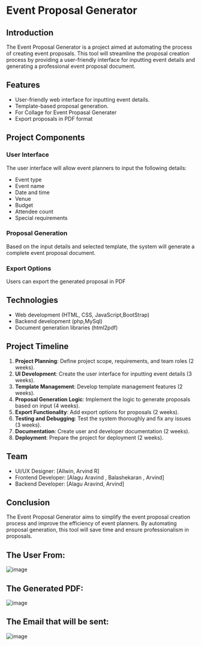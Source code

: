 # Event Proposal Generator

## Introduction
The Event Proposal Generator is a project aimed at automating the process of creating event proposals. This tool will streamline the proposal creation process by providing a user-friendly interface for inputting event details and generating a professional event proposal document.

## Features
- User-friendly web interface for inputting event details.
- Template-based proposal generation.
- For Collage for Event  Propasal Generater
- Export proposals in PDF format

## Project Components

### User Interface
The user interface will allow event planners to input the following details:
- Event type
- Event name
- Date and time
- Venue
- Budget
- Attendee count
- Special requirements


### Proposal Generation
Based on the input details and selected template, the system will generate a complete event proposal document.

### Export Options
Users can export the generated proposal in  PDF

## Technologies
- Web development (HTML, CSS, JavaScript,BootStrap)
- Backend development (php,MySql)
- Document generation libraries (html2pdf)

## Project Timeline
1. **Project Planning**: Define project scope, requirements, and team roles (2 weeks).
2. **UI Development**: Create the user interface for inputting event details (3 weeks).
3. **Template Management**: Develop template management features (2 weeks).
4. **Proposal Generation Logic**: Implement the logic to generate proposals based on input (4 weeks).
5. **Export Functionality**: Add export options for proposals (2 weeks).
6. **Testing and Debugging**: Test the system thoroughly and fix any issues (3 weeks).
7. **Documentation**: Create user and developer documentation (2 weeks).
8. **Deployment**: Prepare the project for deployment (2 weeks).

## Team
- UI/UX Designer: [Allwin, Arvind R]
- Frontend Developer: [Alagu Aravind , Balashekaran , Arvind]
- Backend Developer: [Alagu Aravind, Arvind]


## Conclusion
The Event Proposal Generator aims to simplify the event proposal creation process and improve the efficiency of event planners. By automating proposal generation, this tool will save time and ensure professionalism in proposals.


## The User From:
![image](https://github.com/AlaguAravindA/EventProposalGenerator/assets/136082352/9105643b-9996-4552-8db9-6b1b23cd985b)
## The Generated PDF:
![image](https://github.com/AlaguAravindA/EventProposalGenerator/assets/136082352/71657ef0-0bb0-4aa3-afff-a94c366e37ee)
## The Email that  will be  sent:
![image](https://github.com/AlaguAravindA/EventProposalGenerator/assets/136082352/b4ab9d19-0e85-4d5c-bead-b4ae7b76b788)



